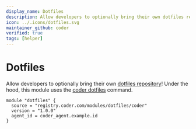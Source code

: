 ```yaml
---
display_name: Dotfiles
description: Allow developers to optionally bring their own dotfiles repository to customize their shell and IDE settings!
icon: ../.icons/dotfiles.svg
maintainer_github: coder
verified: true
tags: [helper]
---
```


# Dotfiles

Allow developers to optionally bring their own [dotfiles repository](https://dotfiles.github.io)! Under the hood, this module uses the [coder dotfiles](https://coder.com/docs/v2/latest/dotfiles) command.

```hcl
module "dotfiles" {
  source = "registry.coder.com/modules/dotfiles/coder"
  version = "1.0.0"
  agent_id = coder_agent.example.id
}
```
